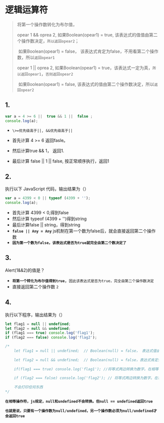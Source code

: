 # 逻辑运算符



> 将第一个操作数转化为布尔值，
>
> opear 1 && oprea 2, 如果Boolean(opear1) = true, 该表达式的值值由第二个操作数决定，`所以返回opear2`；
>
> ​					如果Boolean(opear1) = false， 该表达式肯定为false，不用看第二个操作数，所以`返回opear1`
>
> 
>
> opear 1 || oprea 2, 如果Boolean(opear1) = true，该表达式一定为真，`所以返回opear1`，`否则返回opear2`
>
> ​					如果Boolean(opear1) = false, 该表达式的值由第二个操作数决定，所以`返回opear2`

## 1.

```javascript
var a = 4 >= 6 ||  true && 1 ||  false ;
console.log(a);
```

- `\>=优先级高于||, &&优先级高于||`

- 首先计算 4 >= 6 返回fasle。
- 然后计算true && 1， 返回1.
- 最后计算 false || 1 || false, 按正常顺序执行，返回1



## 2.

执行以下 JavaScript 代码，输出结果为（）

```javascript
var a = 4399 < 0 || typeof (4399 + '');
console.log(a);
```

- 首先计算 4399 < 0,得到false
- 然后计算 typeof (4399 + '')得到string
- 最后计算false || string，得到string
- **`false || Any = Any`**   js机制在第一个数为false后，就会直接返回第二个操作数
- **`因为第一个数为false，该表达式是否为true就完全由第二个数决定了`**



## 3.

Alert(1&&2)的值是？



- **`将第一个转化为布尔值得到true`**，`因此该表达式是否为true，完全由第二个操作数决定`
- 直接返回第二个操作数 `2`



## 4.

执行以下程序，输出结果为（）

``` javascript
let flag1 = null || undefined;
let flag2 = null && undefined;
if (flag1 === true) console.log('flag1');
if (flag2 === false) console.log('flag2');

/*
	let flag1 = null || undefined;	// Boolean(null) = false， 表达式值由第二个操作数决定。所以返回第二个操作数undefined。所以flag1 = undefined
	
	let flag2 = null && undefined;  // Boolean(null) = false，表达式肯定会false，不需要看第二个操作数，所以返回第一个操作数。所以flag2 = null
	
	if(flag1 === true) console.log('flag1'); //将等式两边转换为数字。在相等操作符中，undefined不会被转换。Number(true) = 1。所以flag1 === true被转换成了 undefined === 1, 从类型到原始值都不等，所以不会进入console.log('flag1')
	
	if (flag2 === false) console.log('flag2'); // 将等式两边转换为数字。在相等操作符中，null不会被转换。Number(false) = 0。所以flag2 === false被转换成了 null === 0, 从类型到原始值都不等，所以不会进入console.log('flag2')
	
	不会打印任何东西
*/
```

 **`在相等操作符，js规定，null和undefined不会转换。但null == undefined返回true`**

**`也就是说，只要有一个操作数为null/undefined，另一个操作数必须为null/undefined才会返回true`**
